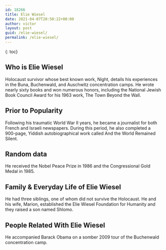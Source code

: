```yaml
---
id: 18266
title: Elie Wiesel
date: 2021-04-07T20:50:22+00:00
author: victor
layout: post
guid: /elie-wiesel/
permalink: /elie-wiesel/
---
```



{: toc}


## Who is Elie Wiesel



Holocaust survivor whose best known work, Night, details his experiences in the Buna, Buchenwald, and Auschwitz concentration camps. He wrote nearly sixty books and won numerous honors, including the National Jewish Book Council Award for his 1963 work, The Town Beyond the Wall.

                
                
                
## Prior to Popularity



Following his traumatic World War II years, he became a journalist for both French and Israeli newspapers. During this period, he also completed a 900-page, Yiddish autobiographical work called And the World Remained Silent.

                
                
                
## Random data



He received the Nobel Peace Prize in 1986 and the Congressional Gold Medal in 1985.

                
                
                
## Family & Everyday Life of Elie Wiesel



He had three siblings, one of whom did not survive the Holocaust. He and his wife, Marion, established the Elie Wiesel Foundation for Humanity and they raised a son named Shlomo.

                
                
                
## People Related With Elie Wiesel



He accompanied Barack Obama on a somber 2009 tour of the Buchenwald concentration camp.

                
              
            
          
          
          